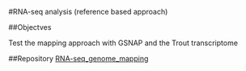 #RNA-seq analysis (reference based approach)

##Objectves

Test the mapping approach with GSNAP and the Trout transcriptome

##Repository
[RNA-seq_genome_mapping]("https://github.com/jleluyer/RNA-seq_genome_mapping")


